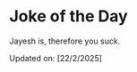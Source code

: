# Joke of the Day

<!-- #joke -->
Jayesh is, therefore you suck.

Updated on: [22/2/2025]
<!-- #jokeEnd -->
